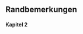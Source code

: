 Randbemerkungen
---------------

#### Kapitel 2 ####

[^k2r1]: Des Noahs Glaube
[^k2r2]: Abrahams Glaube
[^k2r3]: Einwurf
[^k2r4]: Antwort. Der Dienst der Engel, so ehemals in Menschengestalt erschienen, und mit den heiligen geredet.